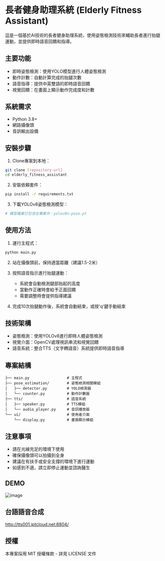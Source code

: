 # 長者健身助理系統 (Elderly Fitness Assistant)

這是一個基於AI技術的長者健身助理系統，使用姿態檢測技術來輔助長者進行抬腿運動，並提供即時語音回饋和指導。

## 主要功能

- 即時姿態檢測：使用YOLO模型進行人體姿態檢測
- 動作計數：自動計算完成的抬腿次數
- 語音指導：提供中英雙語的即時語音回饋
- 視覺回饋：在畫面上顯示動作完成度和計數

## 系統需求

- Python 3.8+
- 網路攝像頭
- 音訊輸出設備

## 安裝步驟

1. Clone專案到本地：
```bash
git clone [repository-url]
cd elderly_fitness_assistant
```

2. 安裝依賴套件：
```bash
pip install -r requirements.txt
```

3. 下載YOLOv8姿態檢測模型：
```bash
# 模型檔案已包含在專案中：yolov8n-pose.pt
```

## 使用方法

1. 運行主程式：
```bash
python main.py
```

2. 站在攝像頭前，保持適當距離（建議1.5-2米）

3. 按照語音指示進行抬腿運動：
   - 系統會自動檢測腿部抬起的高度
   - 當動作正確時會給予正面回饋
   - 需要調整時會提供指導建議

4. 完成10次抬腿動作後，系統會自動結束，或按'q'鍵手動結束

## 技術架構

- 姿態檢測：使用YOLOv8進行即時人體姿態檢測
- 視覺介面：OpenCV處理視訊串流和視覺回饋
- 語音系統：整合TTS（文字轉語音）系統提供即時語音指導

## 專案結構

```
├── main.py                 # 主程式
├── pose_estimation/        # 姿態檢測相關模組
│   ├── detector.py         # YOLO檢測器
│   └── counter.py          # 動作計數器
├── tts/                    # 語音系統
│   ├── speaker.py          # TTS模組
│   └── audio_player.py     # 音訊播放器
└── ui/                     # 使用者介面
    └── display.py          # 畫面顯示模組
```

## 注意事項

- 請在光線充足的環境下使用
- 確保攝像頭可以拍攝到全身
- 建議在有扶手或安全支撐的環境下進行運動
- 如感到不適，請立即停止運動並諮詢醫生
## DEMO
![image](https://github.com/david0932/elderly_fitness_assistant/blob/master/demo/elderly-fitness-assistant.gif?raw=true)

## 台語語音合成
http://tts001.iptcloud.net:8804/

## 授權

本專案採用 MIT 授權條款 - 詳見 LICENSE 文件
